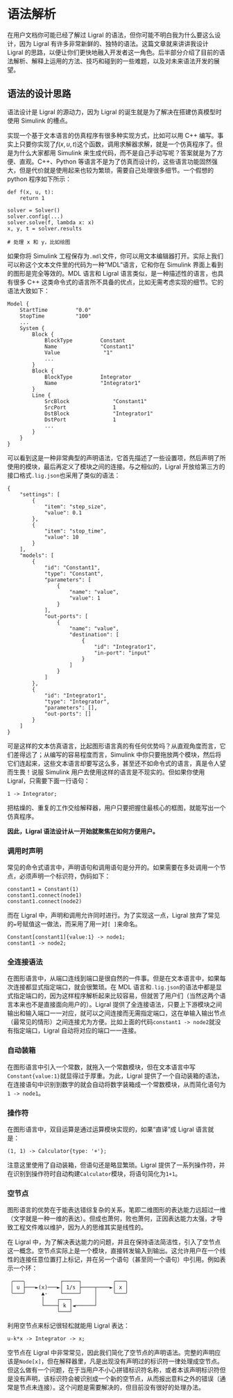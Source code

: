 <!-- Copyright (C) 2019-2021 Junruoyu Zheng. Home page: https://junruoyu-zheng.gitee.io/ligral

     Distributed under MIT license.
     See file LICENSE for detail or copy at https://opensource.org/licenses/MIT
-->

# 语法解析

在用户文档你可能已经了解过 Ligral 的语法，但你可能不明白我为什么要这么设计，因为 Ligral 有许多非常新鲜的、独特的语法。这篇文章就来讲讲我设计 Ligral 的思路，以便让你们更快地融入开发者这一角色。后半部分介绍了目前的语法解析、解释上运用的方法、技巧和碰到的一些难题，以及对未来语法开发的展望。

## 语法的设计思路

语法设计是 Ligral 的源动力，因为 Ligral 的诞生就是为了解决在搭建仿真模型时使用 Simulink 的槽点。

实现一个基于文本语言的仿真程序有很多种实现方式，比如可以用 C++ 编写。事实上只要你实现了$f(x,u,t)$这个函数，调用求解器求解，就是一个仿真程序了。但是为什么大家都用 Simulink 来生成代码，而不是自己手动写呢？答案就是为了方便、直观。C++、Python 等语言不是为了仿真而设计的，这些语言功能固然强大，但是代价就是使用起来也较为繁琐，需要自己处理很多细节。一个假想的 python 程序如下所示：

    def f(x, u, t):
        return 1
    
    solver = Solver()
    solver.config(...)
    solver.solve(f, lambda x: x)
    x, y, t = solver.results

    # 处理 x 和 y，比如绘图


如果你将 Simulink 工程保存为`.mdl`文件，你可以用文本编辑器打开。实际上我们可以称这个文本文件里的代码为一种“MDL”语言，它和你在 Simulink 界面上看到的图形是完全等效的。MDL 语言和 Ligral 语言类似，是一种描述性的语言，也具有很多 C++ 这类命令式的语言所不具备的优点，比如无需考虑实现的细节。它的语法大致如下：

    Model {
        StartTime         "0.0"
        StopTime          "100"
        ...
        System {
            Block {
                BlockType         Constant
                Name              "Constant1"
                Value              "1"
                ...
            }
            Block {
                BlockType         Integrator
                Name              "Integrator1"
            }
            Line {
                SrcBlock              "Constant1"
                SrcPort               1
                DstBlock              "Integrator1"
                DstPort               1
                ...
            }
        }
    }

可以看到这是一种非常典型的声明语法，它首先描述了一些设置项，然后声明了所使用的模块，最后再定义了模块之间的连接。与之相似的，Ligral 开放给第三方的接口格式`.lig.json`也采用了类似的语法：

    {
        "settings": [
            {
                "item": "step_size",
                "value": 0.1
            },
            {
                "item": "stop_time",
                "value": 10
            }
        ],
        "models": [
            {
                "id": "Constant1",
                "type": "Constant",
                "parameters": [
                    {
                        "name": "value",
                        "value": 1
                    }
                ],
                "out-ports": [
                    {
                        "name": "value",
                        "destination": [
                            {
                                "id": "Integrator1",
                                "in-port": "input"
                            }
                        ]
                    }
                ]
            },
            {
                "id": "Integrator1",
                "type": "Integrator",
                "parameters": [],
                "out-ports": []
            }
        ]
    }

可是这样的文本仿真语言，比起图形语言真的有任何优势吗？从直观角度而言，它们差得远了；从编写的容易程度而言，Simulink 中你只要拖放两个模块，然后将它们连起来，这些文本语言却要写这么多，甚至还不如命令式的语言，真是令人望而生畏！说服 Simulink 用户去使用这样的语言是不现实的。但如果你使用 Ligral，只需要下面一行语句：

    1 -> Integrator;

把枯燥的、重复的工作交给解释器，用户只要把握住最核心的框图，就能写出一个仿真程序。

**因此，Ligral 语法设计从一开始就聚焦在如何方便用户。**

### 调用时声明

常见的命令式语言中，声明语句和调用语句是分开的。如果需要在多处调用一个节点，必须声明一个标识符，伪码如下：

    constant1 = Constant(1)
    constant1.connect(node1)
    constant1.connect(node2)

而在 Ligral 中，声明和调用允许同时进行。为了实现这一点，Ligral 放弃了常见的`=`号赋值这一做法，而采用了用一对`[ ]`来命名。

    Constant[constant1]{value:1} -> node1;
    constant1 -> node2;

### 全连接语法

在图形语言中，从端口连线到端口是很自然的一件事。但是在文本语言中，如果每次连接都显式指定端口，就会很繁琐。在 MDL 语言和`.lig.json`的语法中都是显式指定端口的，因为这样程序解析起来比较容易，但就苦了用户们（当然这两个语言本来也不是直接面向用户的）。Ligral 提供了全连接语法，只要上下游模块之间输出和输入端口一一对应，就可以之间连接而无需指定端口，这在单输入输出节点（最常见的情形）之间连接尤为方便。比如上面的代码`constant1 -> node2`就没有指定端口，Ligral 自动将对应的端口一一连接。

### 自动装箱

在图形语言中引入一个常数，就拖入一个常数模块，但在文本语言中写`Constant{value:1}`就显得过于厚重。为此，Ligral 提供了一个自动装箱的语法，在连接语句中识别到数字的就会自动将数字装箱成一个常数模块，从而简化语句为`1 -> node1`。

### 操作符

在图形语言中，双目运算是通过运算模块实现的，如果“直译”成 Ligral 语言就是：

    (1, 1) -> Calculator{type: '+'};

注意这里使用了自动装箱，但语句还是略显繁琐。Ligral 提供了一系列操作符，并在识别到操作符时自动构建`Calculator`模块，将语句简化为`1+1`。

### 空节点

图形语言的优势在于能表达错综复杂的关系，笔即二维图形的表达能力远超过一维（文字就是一种一维的表达）。但成也萧何，败也萧何，正因表达能力太强，才导致工程文件难以维护，因为人的思维其实是线性的。

在 Ligral 中，为了解决表达能力的问题，并且在保持语法简洁性，引入了空节点这一概念。空节点实际上是一个模块，直接转发输入到输出。这允许用户在一个线性的连接任意位置打上标记，并在另一个语句（甚至同一个语句）中引用。例如表示一个环：

     ╭───╮           ┌─────┐          ╭───╮
     │ u ├───►(x)───►│ 1/s ├────┬────►│ x │
     ╰───╯     ▲-    └─────┘    │     ╰───╯
               │    ┌───┐       │
               └────┤ k │◄──────┘
                    └───┘   

利用空节点来标记很轻松就能用 Ligral 表达：

    u-k*x -> Integrator -> x;

空节点在 Ligral 中非常常见，因此我们简化了空节点的声明语法。完整的声明应该是`Node[x]`，但在解释器里，凡是出现没有声明过的标识符一律处理成空节点。但这么做有一个问题，在于当用户不小心拼错标识符名称，或者本该声明标识符但是没有声明，该标识符会被识别成一个新的空节点，从而报出意料之外的错误（通常是节点未连接）。这个问题是需要解决的，但目前没有很好的处理办法。
